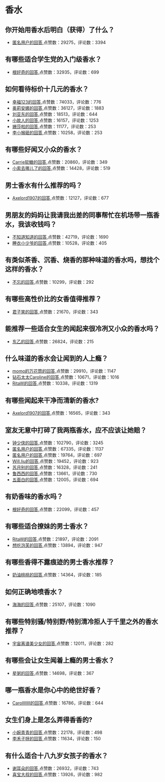 #  香水 
## 你开始用香水后明白（获得）了什么？
- [匿名用户的回答](https://www.zhihu.com/question/321895343/answer/736467876),点赞数：29275，评论数：3394
## 有哪些适合学生党的入门级香水？
- [根好奇的回答](https://www.zhihu.com/question/42973519/answer/546408774),点赞数：32935，评论数：699
## 如何看待标价十几元的香水？
- [幸福123的回答](https://www.zhihu.com/question/300092803/answer/731683997),点赞数：74033，评论数：776
- [奥莉安娜的回答](https://www.zhihu.com/question/300092803/answer/629817012),点赞数：36127，评论数：1883
- [刘亚东的回答](https://www.zhihu.com/question/300092803/answer/625019807),点赞数：18513，评论数：644
- [小故人的回答](https://www.zhihu.com/question/300092803/answer/767060469),点赞数：16157，评论数：1253
- [姗莎啦的回答](https://www.zhihu.com/question/300092803/answer/629056692),点赞数：11177，评论数：253
- [李小猴砸的回答](https://www.zhihu.com/question/300092803/answer/638581038),点赞数：10258，评论数：253
## 有哪些好闻又小众的香水？
- [Carrie软糖的回答](https://www.zhihu.com/question/21069312/answer/554196005),点赞数：20860，评论数：349
- [小索去哪儿了的回答](https://www.zhihu.com/question/21069312/answer/685714226),点赞数：14428，评论数：519
## 男士香水有什么推荐的吗？
- [Axelord1907的回答](https://www.zhihu.com/question/312219743/answer/873020204),点赞数：12127，评论数：677
## 男朋友的妈妈让我请我出差的同事帮忙在机场带一瓶香水，我该收钱吗？
- [不知道知道的回答](https://www.zhihu.com/question/352980643/answer/875750421),点赞数：42719，评论数：1690
- [睡衣小少爷的回答](https://www.zhihu.com/question/352980643/answer/876906410),点赞数：10528，评论数：405
## 有类似茶香、沉香、烧香的那种味道的香水吗，想找个这样的香水？
- [不忘的回答](https://www.zhihu.com/question/433269657/answer/1610546858),点赞数：10299，评论数：292
## 有哪些高性价比的女香值得推荐？
- [君子笑的回答](https://www.zhihu.com/question/342330636/answer/811012753),点赞数：21670，评论数：343
## 能推荐一些适合女生的闻起来很冷冽又小众的香水吗？
- [东乙的回答](https://www.zhihu.com/question/277986909/answer/635111361),点赞数：26824，评论数：215
## 什么味道的香水会让闻到的人上瘾？
- [momo的万花筒的回答](https://www.zhihu.com/question/26459007/answer/1769237005),点赞数：29910，评论数：1147
- [钻石太太Caroline的回答](https://www.zhihu.com/question/26459007/answer/212667530),点赞数：10671，评论数：1016
- [RitaW的回答](https://www.zhihu.com/question/26459007/answer/214639044),点赞数：10338，评论数：1319
## 有哪些闻起来干净而清新的香水?
- [Axelord1907的回答](https://www.zhihu.com/question/27502413/answer/892072209),点赞数：16565，评论数：343
## 室友无意中打碎了我两瓶香水，应不应该让她赔？
- [钟少侠的回答](https://www.zhihu.com/question/325635687/answer/701030834),点赞数：102790，评论数：3245
- [匿名用户的回答](https://www.zhihu.com/question/325635687/answer/697613480),点赞数：67335，评论数：1137
- [匿名用户的回答](https://www.zhihu.com/question/325635687/answer/1002245182),点赞数：19764，评论数：697
- [Will.liu的回答](https://www.zhihu.com/question/325635687/answer/909483644),点赞数：19452，评论数：923
- [苏月别的回答](https://www.zhihu.com/question/325635687/answer/698232090),点赞数：16328，评论数：241
- [鲁西西的回答](https://www.zhihu.com/question/325635687/answer/697607764),点赞数：13661，评论数：730
- [五面白的回答](https://www.zhihu.com/question/325635687/answer/1643287396),点赞数：12005，评论数：694
## 有奶香味的香水吗？
- [根好奇的回答](https://www.zhihu.com/question/21057553/answer/615425385),点赞数：22099，评论数：457
## 有哪些适合撩妹的男士香水？
- [RitaW的回答](https://www.zhihu.com/question/44632824/answer/606861363),点赞数：21897，评论数：2091
- [想吃泡芙的回答](https://www.zhihu.com/question/44632824/answer/740442829),点赞数：13894，评论数：947
## 有哪些香得不露痕迹的男士香水推荐？
- [奶油桃桃的回答](https://www.zhihu.com/question/28286203/answer/1618686333),点赞数：14364，评论数：185
## 如何正确地喷香水？
- [海海的回答](https://www.zhihu.com/question/50185449/answer/906091840),点赞数：25107，评论数：1090
## 有哪些特别骚/特别野/特别清冷拒人于千里之外的香水推荐？
- [宇宙离谱美少女的回答](https://www.zhihu.com/question/316406670/answer/1776448632),点赞数：12011，评论数：282
## 有哪些会让女生闻着上瘾的男士香水？
- [星粥的回答](https://www.zhihu.com/question/264170692/answer/1789214894),点赞数：14698，评论数：367
## 哪一瓶香水是你心中的绝世好香？
- [Carollllllll的回答](https://www.zhihu.com/question/345669382/answer/835904190),点赞数：16786，评论数：644
## 女生们身上是怎么弄得香香的?
- [小婉青青的回答](https://www.zhihu.com/question/285951733/answer/1402441152),点赞数：22178，评论数：498
- [李禾子呀的回答](https://www.zhihu.com/question/285951733/answer/1420858504),点赞数：11634，评论数：150
## 有什么适合十八九岁女孩子的香水？
- [谢耳朵的回答](https://www.zhihu.com/question/306994867/answer/780753760),点赞数：26932，评论数：743
- [喜宝大叔的回答](https://www.zhihu.com/question/306994867/answer/560680632),点赞数：13926，评论数：982
